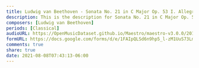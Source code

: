```yaml
---
title: Ludwig van Beethoven - Sonata No. 21 in C Major Op. 53 I. Allegro con brio (6)
description: This is the description for Sonata No. 21 in C Major Op. 53 I. Allegro con brio by Ludwig van Beethoven
composers: [Ludwig van Beethoven]
periods: [Classical]
audioURL: https://OpenMusicDataset.github.io/Maestro/maestro-v3.0.0/2015/MIDI-Unprocessed_R1_D1-1-8_mid--AUDIO-from_mp3_07_R1_2015_wav--2.midi
formURL: https://docs.google.com/forms/d/e/1FAIpQLSd6n9hp5_l-zM1UuS73Lm64vsk1Xq2KSqwoJ67z4aSWtPeK4w/viewform
comments: true
share: true
date: 2021-08-08T07:43:13-06:00
---
```

